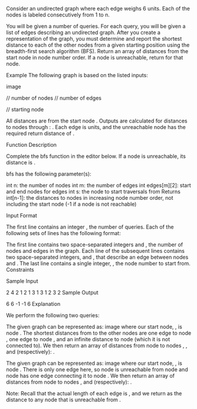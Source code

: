 Consider an undirected graph where each edge weighs 6 units. Each of the nodes is labeled consecutively from 1 to n.

You will be given a number of queries. For each query, you will be given a list of edges describing an undirected graph. After you create a representation of the graph, you must determine and report the shortest distance to each of the other nodes from a given starting position using the breadth-first search algorithm (BFS). Return an array of distances from the start node in node number order. If a node is unreachable, return for that node.

Example
The following graph is based on the listed inputs:

image

// number of nodes
// number of edges

// starting node

All distances are from the start node . Outputs are calculated for distances to nodes through : . Each edge is units, and the unreachable node has the required return distance of .

Function Description

Complete the bfs function in the editor below. If a node is unreachable, its distance is .

bfs has the following parameter(s):

int n: the number of nodes
int m: the number of edges
int edges[m][2]: start and end nodes for edges
int s: the node to start traversals from
Returns
int[n-1]: the distances to nodes in increasing node number order, not including the start node (-1 if a node is not reachable)

Input Format

The first line contains an integer , the number of queries. Each of the following sets of lines has the following format:

The first line contains two space-separated integers and , the number of nodes and edges in the graph.
Each line of the subsequent lines contains two space-separated integers, and , that describe an edge between nodes and .
The last line contains a single integer, , the node number to start from.
Constraints

Sample Input

2
4 2
1 2
1 3
1
3 1
2 3
2
Sample Output

6 6 -1
-1 6
Explanation

We perform the following two queries:

The given graph can be represented as:
image
where our start node, , is node . The shortest distances from to the other nodes are one edge to node , one edge to node , and an infinite distance to node (which it is not connected to). We then return an array of distances from node to nodes , , and (respectively): .

The given graph can be represented as:
image
where our start node, , is node . There is only one edge here, so node is unreachable from node and node has one edge connecting it to node . We then return an array of distances from node to nodes , and (respectively): .

Note: Recall that the actual length of each edge is , and we return as the distance to any node that is unreachable from .
